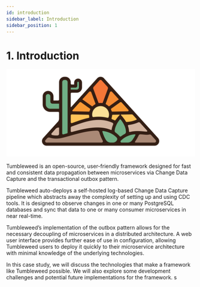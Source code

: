 ```yaml
---
id: introduction
sidebar_label: Introduction
sidebar_position: 1
---
```


# 1. Introduction

![Tumbleweed Logo](/img/tumbleweed_logo.png)

Tumbleweed is an open-source, user-friendly framework designed for fast and consistent data propagation between microservices via Change Data Capture and the transactional outbox pattern.

Tumbleweed auto-deploys a self-hosted log-based Change Data Capture pipeline which abstracts away the complexity of setting up and using CDC tools. It is designed to observe changes in one or many PostgreSQL databases and sync that data to one or many consumer microservices in near real-time. 

Tumbleweed’s implementation of the outbox pattern allows for the necessary decoupling of microservices in a distributed architecture. A web user interface provides further ease of use in configuration, allowing Tumbleweed users to deploy it quickly to their microservice architecture with minimal knowledge of the underlying technologies.

In this case study, we will discuss the technologies that make a framework like Tumbleweed possible. We will also explore some development challenges and potential future implementations for the framework.
s